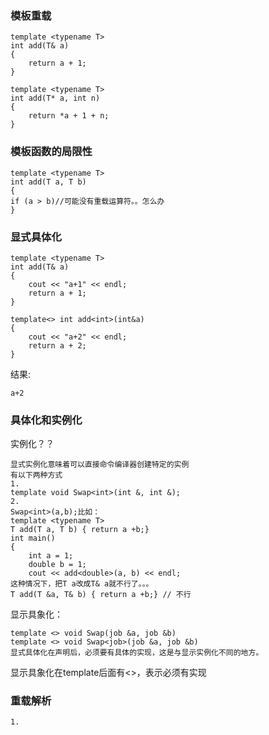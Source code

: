 ### 模板重载
```
template <typename T>
int add(T& a)
{
	return a + 1;
}

template <typename T>
int add(T* a, int n)
{
	return *a + 1 + n;
}
```

### 模板函数的局限性
```
template <typename T>
int add(T a, T b)
{
if (a > b)//可能没有重载运算符。。怎么办
}
```

### 显式具体化
```
template <typename T>
int add(T& a)
{
	cout << "a+1" << endl;
	return a + 1;
}

template<> int add<int>(int&a)
{
	cout << "a+2" << endl;
	return a + 2;
}
```
结果:
```
a+2
```

### 具体化和实例化
实例化？？
```
显式实例化意味着可以直接命令编译器创建特定的实例
有以下两种方式
1.
template void Swap<int>(int &, int &);
2.
Swap<int>(a,b);比如：
template <typename T>
T add(T a, T b) { return a +b;}
int main()
{
	int a = 1;
	double b = 1;
	cout << add<double>(a, b) << endl;
这种情况下，把T a改成T& a就不行了。。。
T add(T &a, T& b) { return a +b;} // 不行
```

显示具象化：
```
template <> void Swap(job &a, job &b)
template <> void Swap<job>(job &a, job &b)
显式具体化在声明后，必须要有具体的实现，这是与显示实例化不同的地方。
```
显示具象化在template后面有<>，表示必须有实现

### 重载解析
```
1.
```
